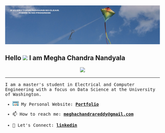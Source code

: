 ![](background.jfif)
## Hello <img src="https://media.giphy.com/media/hvRJCLFzcasrR4ia7z/giphy.gif" width="30"> I am Megha Chandra Nandyala


<!-- Typing SVG by DenverCoder1 - https://github.com/DenverCoder1/readme-typing-svg -->
<p align="center">
  <a href="https://github.com/DenverCoder1/readme-typing-svg"><img src="https://readme-typing-svg.herokuapp.com?lines=Data+Science;Machine+Learning;Computer+Vision;Cricket%20|%20Movies;Exploring%20new%20things;Let's+Connect&center=true&width=380&height=30"></a>
</p>
<hr/>
<samp>

  I am a master's student in Electrical and Computer Engineering with a focus on Data Science at the University of Washington.

- <img src="typing.gif" width="20"/> My Personal Website: [**Portfolio**](https://nvmcr.github.io/)

- 📫 How to reach me: **meghachandrareddy@gmail.com**

- 📄 Let's Connect: [**linkedin**](https://www.linkedin.com/in/meghachandra/)
